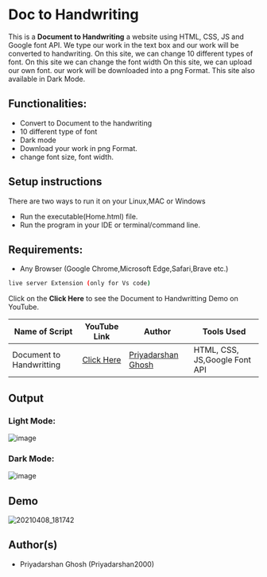 # Doc to Handwriting
This is a **Document to Handwriting** a website using HTML, CSS, JS and Google font API. We type our work in the text box and our work will be converted to handwriting. On this site, we can change 10 different types of font. On this site we can change the font width On this site, we can upload our own font. our work will be downloaded into a png Format. This site also available in Dark Mode.


## Functionalities:

- Convert to Document to the handwriting
- 10 different type of font
- Dark mode
- Download your work in png Format.
- change font size, font width.

## Setup instructions
There are two ways to run it on your Linux,MAC or Windows

- Run the executable(Home.html) file.
- Run the program in your IDE or terminal/command line.

## Requirements:
-  Any Browser (Google Chrome,Microsoft Edge,Safari,Brave etc.)

```bash
live server Extension (only for Vs code)
```

Click on the **Click Here** to see the Document to Handwritting Demo on YouTube.

| Name of Script | YouTube Link |  Author | Tools Used |
| --- | --- | --- | --- 
|Document to Handwritting| [Click Here](https://www.youtube.com/watch?v=mLCL7OZ4JFQ)| [Priyadarshan Ghosh](https://github.com/Priyadarshan2000) |HTML, CSS, JS,Google Font API

## Output

### Light Mode:

![image](https://user-images.githubusercontent.com/62868878/109396018-7cecb200-7955-11eb-971c-b0bf6f15109d.png)

### Dark Mode:

![image](https://user-images.githubusercontent.com/62868878/109396022-883fdd80-7955-11eb-9dfc-ec0ad21e96f4.png)


## Demo

![20210408_181742](https://user-images.githubusercontent.com/62868878/114029232-ef2aad80-9896-11eb-9ad1-f6b5cb950759.gif)



## Author(s)

- Priyadarshan Ghosh (Priyadarshan2000)

